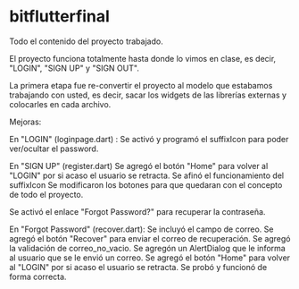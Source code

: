 # bitflutterfinal
Todo el contenido del proyecto trabajado.

El proyecto funciona totalmente hasta donde lo vimos en clase, es decir, "LOGIN", "SIGN UP" y "SIGN OUT".

La primera etapa fue re-convertir el proyecto al modelo que estabamos trabajando con usted, es decir, sacar los widgets de las librerías externas y colocarles en cada archivo.

Mejoras:

En "LOGIN" (loginpage.dart) :
  Se activó y programó el suffixIcon para poder ver/ocultar el password.

En "SIGN UP" (register.dart)
 Se agregó el botón "Home" para volver al "LOGIN" por si acaso el usuario se retracta.
 Se afinó el funcionamiento del suffixIcon
 Se modificaron los botones para que quedaran con el concepto de todo el proyecto.

Se activó el enlace "Forgot Password?" para recuperar la contraseña.

En "Forgot Password" (recover.dart):
  Se incluyó el campo de correo.
  Se agregó el botón "Recover" para enviar el correo de recuperación.
  Se agregó la validación de correo_no_vacio.
  Se agregón un AlertDialog que le informa al usuario que se le envió un correo.
  Se agregó el botón "Home" para volver al "LOGIN" por si acaso el usuario se retracta.
  Se probó y funcionó de forma correcta.
  
